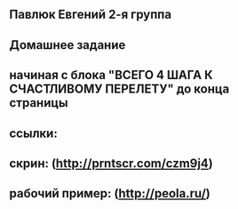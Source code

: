 Павлюк Евгений 2-я группа
-----------------------------------
Домашнее задание
-----------------------------------
начиная с блока "ВСЕГО 4 ШАГА К СЧАСТЛИВОМУ ПЕРЕЛЕТУ" до конца страницы
---
ссылки:
---
скрин: (http://prntscr.com/czm9j4)
---
рабочий пример: (http://peola.ru/)
---
